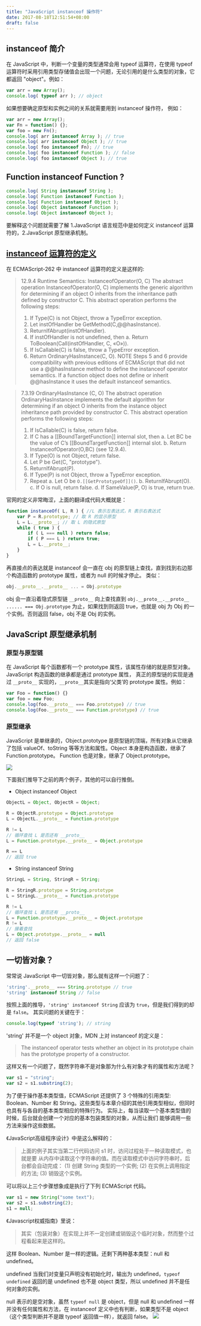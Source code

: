 ```yaml
---
title: "JavaScript instanceof 操作符"
date: 2017-08-18T12:51:54+08:00
draft: false
---
```


## instanceof 简介

在 JavaScript 中，判断一个变量的类型通常会用 typeof 运算符，在使用 typeof 运算符时采用引用类型存储值会出现一个问题，无论引用的是什么类型的对象，它都返回 "object"。例如：

```js
var arr = new Array();
console.log( typeof arr ); // object
```
如果想要确定原型和实例之间的关系就需要用到 instanceof 操作符， 例如：

```js
var arr = new Array();
var Fn = function() {};
var foo = new Fn();
console.log( arr instanceof Array ); // true
console.log( arr instanceof Object ); // true
console.log( foo instanceof Fn); // true
console.log( foo instanceof Function ); // false
console.log( foo instanceof Object ); // true
```

## Function instanceof Function ?

```js
console.log( String instanceof String );
console.log( Function instanceof Function );
console.log( Function instanceof Object );
console.log( Object instanceof Function );
console.log( Object instanceof Object );
```

要解释这个问题就需要了解 1.JavaScript 语言规范中是如何定义 instanceof 运算符的，2.JavaScript 原型继承机制。

## [instanceof 运算符的定义](http://www.ecma-international.org/ecma-262/6.0/#sec-instanceofoperator)
在 ECMAScript-262 中 instanceof 运算符的定义是这样的:

> 12.9.4 Runtime Semantics: InstanceofOperator(O, C)
The abstract operation InstanceofOperator(O, C) implements the generic algorithm for determining if an object O inherits from the inheritance path defined by constructor C. This abstract operation performs the following steps:
>1. If Type(C) is not Object, throw a TypeError exception.
>2. Let instOfHandler be GetMethod(C,@@hasInstance).
>3. ReturnIfAbrupt(instOfHandler).
>4. If instOfHandler is not undefined, then
>  a. Return ToBoolean(Call(instOfHandler, C, «O»)).
>5. If IsCallable(C) is false, throw a TypeError exception.
>6. Return OrdinaryHasInstance(C, O).
>NOTE Steps 5 and 6 provide compatibility with previous editions of ECMAScript that did not use a @@hasInstance method to define the instanceof operator semantics. If a function object does not define or inherit @@hasInstance it uses the default instanceof semantics.
    
> 7.3.19 OrdinaryHasInstance (C, O)
The abstract operation OrdinaryHasInstance implements the default algorithm for determining if an object O inherits from the instance object inheritance path provided by constructor C. This abstract operation performs the following steps:
>1. If IsCallable(C) is false, return false.
>2. If C has a [[BoundTargetFunction]] internal slot, then
>    a. Let BC be the value of C’s [[BoundTargetFunction]] internal slot.
>    b. Return InstanceofOperator(O,BC) (see 12.9.4).
>3. If Type(O) is not Object, return false.
>4. Let P be Get(C, "prototype").
>5. ReturnIfAbrupt(P).
>6. If Type(P) is not Object, throw a TypeError exception.
>7. Repeat
>  a. Let O be `O.[[GetPrototypeOf]]()`.
>  b. ReturnIfAbrupt(O).
>  c. If O is null, return false.
>  d. If SameValue(P, O) is true, return true.
  
官网的定义非常晦涩，上面的翻译成代码大概就是：
```js
function instanceOf( L, R ) { //L 表示左表达式，R 表示右表达式
    var P = R.prototype; // 取 R 的显示原型
    L = L.__proto__; // 取 L 的隐式原型
    while ( true ) { 
        if ( L === null ) return false;
        if ( P === L ) return true; 
        L = L.__proto__; 
    } 
}
```
再直接点的表达就是 instanceof 会一直在 obj 的原型链上查找，直到找到右边那个构造函数的 prototype 属性，或者为 null 的时候才停止。
类似：
```js
obj.__proto__.__proto__ ... = Obj.prototype
```
obj 会一直沿着隐式原型链 `__proto__` 向上查找直到 `obj.__proto__.__proto__ ...... === Obj.prototype` 为止，如果找到则返回 true，也就是 obj 为 Obj 的一个实例。否则返回 false，obj 不是 Obj 的实例。

## JavaScript 原型继承机制

### 原型与原型链

在 JavaScript 每个函数都有一个 prototype 属性，该属性存储的就是原型对象。JavaScript 构造函数的继承都是通过 prototype 属性， 真正的原型链的实现是通过 `__proto__` 实现的，`__proto__`其实是指向‘父类’的 prototype 属性。例如：
```js
var Foo = function() {}
var foo = new Foo;
console.log(foo.__proto__ === Foo.prototype) // true
console.log(Foo.__proto__ === Function.prototype) // true
```

### 原型继承
JavaScript 是单继承的，Object.prototype 是原型链的顶端，所有对象从它继承了包括 valueOf、toString 等等方法和属性。Object 本身是构造函数，继承了 Function.prototype。 Function 也是对象，继承了 Object.prototype。

![](https://cdn.xieluping.cn/images/n448lo5bi6c3w5no6iggb9.jpg)

下面我们推导下之前的两个例子，其他的可以自行推倒。
* Object instanceof Object
```js
ObjectL = Object, ObjectR = Object; 

R = ObjectR.prototype = Object.prototype 
L = ObjectL.__proto__ = Function.prototype 

R != L 
// 循环查找 L 是否还有 __proto__ 
L = Function.prototype.__proto__ = Object.prototype 

R == L 
// 返回 true
```

* String instanceof String
```js
StringL = String, StringR = String;

R = StringR.prototype = String.prototype
L = StringL.__proto__ = Function.prototype

R != L
// 循环查找 L 是否还有 __proto__ 
L = Function.prototype.__proto__ = Object.prototype
R != L
// 接着查找
L = Object.prototype.__proto__ = null
// 返回 false
```

## 一切皆对象？
常常说 JavaScript 中一切皆对象，那么就有这样一个问题了：

```js
'string'.__proto__ === String.prototype // true
'string' instanceof String // false
```
按照上面的推导，`'string' instanceof String` 应该为 `true`，但是我们得到的却是 `false`。
其实问题的关键在于：
```js
console.log(typeof 'string'); // string
```
'string' 并不是一个 object 对象，MDN 上对 instanceof 的定义是：
> The instanceof operator tests whether an object in its prototype chain has the prototype property of a constructor.

这样又有一个问题了，既然字符串不是对象那为什么有对象才有的属性和方法呢？

```js
var s1 = "string";
var s2 = s1.substring(2);
```

为了便于操作基本类型值，ECMAScript 还提供了 3 个特殊的引用类型: Boolean、Number 和 String。这些类型与本章介绍的其他引用类型相似，但同时也具有与各自的基本类型相应的特殊行为。 实际上，每当读取一个基本类型值的时候，后台就会创建一个对应的基本包装类型的对象，从而让我们 能够调用一些方法来操作这些数据。

《JavaScript高级程序设计》中是这么解释的：
>上面的例子其实当第二行代码访问 s1 时，访问过程处于一种读取模式，也就是要 从内存中读取这个字符串的值。而在读取模式中访问字符串时，后台都会自动完成：
(1) 创建 String 类型的一个实例;
(2) 在实例上调用指定的方法;
(3) 销毁这个实例。

可以将以上三个步骤想象成是执行了下列 ECMAScript 代码。
```js
var s1 = new String("some text");
var s2 = s1.substring(2);
s1 = null;
```
《Javascript权威指南》里说：

> 其实（包装对象）在实现上并不一定创建或销毁这个临时对象，然而整个过程看起来是这样的。

这样 Boolean、Number 是一样的逻辑。还剩下两种基本类型：null 和 undefined。

undefined 当我们对变量只声明没有初始化时，输出为 undefined，`typeof undefined` 返回的是 undefined 也不是 object 类型，所以 undefined 并不是任何对象的实例。

null 表示的是空对象，虽然 `typeof null` 是 object，但是 null 和 undefined 一样并没有任何属性和方法，在 instanceof 定义中也有判断，如果类型不是 object（这个类型判断并不是跟 typeof 返回值一样），就返回 false。
![](https://cdn.xieluping.cn/images/y560nlqtuhtfe48rpphkt9.png)









